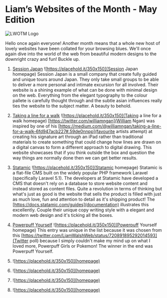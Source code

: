Liam’s Websites of the Month - May Edition
==================================================

![LWOTM Logo](http://www.accessadvertising.co.uk/sites/default/files/styles/blog_full/public/uploads/blog/LWOTM.jpg?itok=Yub89QOO)

Hello once again everyone! Another month means that a whole new host of lovely websites have been collated for your browsing blues. We'll once again dive into the world of the web from beautiful modern designs to the downright crazy and fun! Buckle up.

1. [Session Japan](http://sessionjapan.com/)
![https://placehold.it/350x150](Session Japan homepage)
Session Japan is a small company that create fully guided and unique tours around Japan. They only take small groups to be able to deliver a more personal and intimate excursion for all involved. Their website is a shining example of what can be done with minimal design on the web. Everything from the elegant typography to the colour pallete is carefully thought through and the subtle asian influences really ties the website to the subject matter. A beauty to behold.

2. [Taking a line for a walk](http://williamngan.github.io/line/)
![https://placehold.it/350x150](Taking a line for a walk homepage)
[https://twitter.com/williamngan](William Ngan) was inspired by one of his [https://medium.com/@williamngan/taking-a-line-for-a-walk-6fd947acb227#.59de0nnpp](favourite artists attempt) at creating his signature art through an iPad rather than traditional materials to create something that could change how lines are drawn on a digital canvas to form a different approach to digital drawing. This website showcases that if you think outside the box and question the way things are normally done then we can get better results.

3. [Statamic](https://statamic.com/)
![https://placehold.it/350x150](Statamic homepage)
Statamic is a flat-file CMS built on the widely popular PHP framework Laravel (specifically Laravel 5.1). The developers at Statamic have developed a CMS that doesn't rely on a database to store website content and instead stored as content files. Quite a revolution in terms of thinking but what's just as good is the website that sells the product is filled with just as much love, fun and attention to detail as it's shipping product! The [https://docs.statamic.com/guides](documentation) illustrates this excellently. Couple their unique copy writing style with a elegant and modern web design and it's ticking all the boxes.

4. [Powerpuff Yourself](https://www.powerpuffyourself.com/#!/en)
![https://placehold.it/350x150](Powerpuff Yourself homepage)
This entry was unique in the list because it was chosen from this [https://twitter.com/LiamWalshWeb/status/720891895292014593](Twitter poll) because I simply couldn't make my mind up on what I loved more, Powerpuff Girls or Pokemon! The winner in the end was Powerpuff Yourself.


5. [](http://azumbrunnen.me/)
![https://placehold.it/350x150](homepage)


6. [](https://dev.to/rly)
![https://placehold.it/350x150](homepage)


7. [](http://phoboslab.org/wipeout/)
![https://placehold.it/350x150](homepage)


8. [](https://saxons.place/)
![https://placehold.it/350x150](homepage)

